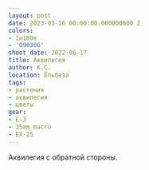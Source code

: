 ```yaml
---
layout: post
date: 2023-03-16 00:00:00.000000000 Z
colors:
- 1e100e
- '090306'
shoot_date: 2022-06-17
title: Аквилегия
author: К.С.
location: Ёльбаза
tags:
- растения
- аквилегия
- цветы
gear:
- E-3
- 35mm macro
- EX-25
---
```

Аквилегия с обратной стороны.

